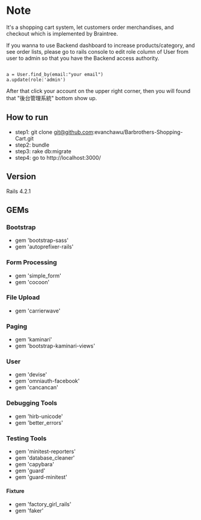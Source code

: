 # Note
It's a shopping cart system, let customers order merchandises, 
and checkout which is implemented by Braintree.

If you wanna to use Backend dashboard to increase products/category,
and see order lists, please go to rails console to edit role column of User from user to admin so that you have the Backend access authority.
<pre><code>
a = User.find_by(email:"your email")
a.update(role:'admin')
</code></pre>

After that click your account on the upper right corner, 
then you will found that "後台管理系統" bottom show up.

## How to run
* step1: git clone git@github.com:evanchawu/Barbrothers-Shopping-Cart.git
* step2: bundle
* step3: rake db:migrate
* step4: go to http://localhost:3000/

## Version
Rails 4.2.1

## GEMs
### Bootstrap
* gem 'bootstrap-sass'
* gem 'autoprefixer-rails'

### Form Processing
* gem 'simple_form'
* gem 'cocoon'

### File Upload
* gem 'carrierwave'

### Paging
* gem 'kaminari'
* gem 'bootstrap-kaminari-views'

### User
* gem 'devise'
* gem 'omniauth-facebook'
* gem 'cancancan'

### Debugging Tools
* gem 'hirb-unicode'
* gem 'better_errors'

### Testing Tools
* gem 'minitest-reporters'
* gem 'database_cleaner'
* gem 'capybara'
* gem 'guard'
* gem 'guard-minitest'

#### Fixture
* gem 'factory_girl_rails'
* gem 'faker'

